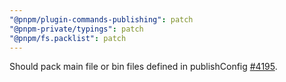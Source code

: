```yaml
---
"@pnpm/plugin-commands-publishing": patch
"@pnpm-private/typings": patch
"@pnpm/fs.packlist": patch
---
```


Should pack main file or bin files defined in publishConfig [#4195](https://github.com/pnpm/pnpm/issues/4195).
